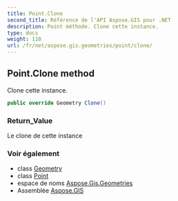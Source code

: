 ```yaml
---
title: Point.Clone
second_title: Référence de l'API Aspose.GIS pour .NET
description: Point méthode. Clone cette instance.
type: docs
weight: 110
url: /fr/net/aspose.gis.geometries/point/clone/
---
```

## Point.Clone method

Clone cette instance.

```csharp
public override Geometry Clone()
```

### Return_Value

Le clone de cette instance

### Voir également

* class [Geometry](../../geometry/)
* class [Point](../)
* espace de noms [Aspose.Gis.Geometries](../../point/)
* Assemblée [Aspose.GIS](../../../)


